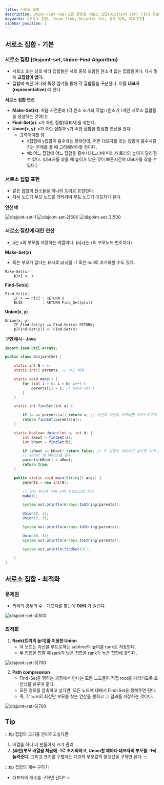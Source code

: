 ```yaml
---
title: 서로소 집합
description: Union-Find 자료구조를 활용한 서로소 집합(Disjoint Set) 구현과 경로 압축, 랭크 최적화 기법을 다룹니다
keywords: [서로소 집합, Union-Find, Disjoint Set, 경로 압축, 자료구조]
sidebar_position: 1
---
```


## 서로소 집합 - 기본

### 서로소 집합 (Disjoint-set, Union-Find Algorithm)

- 서로소 또는 상호 배타 집합들은 서로 중복 포함된 원소가 없는 집합들이다. 다시 말해 **교집합이 없다.**
- 집합에 속한 하나의 특정 멤버를 통해 각 집합들을 구분한다. 이를 **대표자(representative)** 라 한다.

**서로소 집합 연산**

- **Make-Set(x)**: 처음 사전준비 (각 원소 초기화 작업) (원소가 1개인 서로소 집합들을 생성하는 것이다)
- **Find-Set(x)**: x가 속한 집합(대표자)을 찾는다.
- **Union(x, y)**: x가 속한 집합과 y가 속한 집합을 합집합 연산을 한다.
  - 고려해야할 점
    - x집합에 y집합이 흡수되는 형태인데, 어떤 대표자를 갖는 집합에 흡수시킬지는 문제를 풀 때 고려해봐야할 점이다.
    - 예: 어느 집합에 어느 집합을 흡수시키느냐에 따라서 트리의 높이가 달라질 수 있다. (대표자를 찾을 때 높이가 낮은 것이 빠른시간에 대표자를 찾을 수 있다.)

### 서로소 집합 표현

- 같은 집합의 원소들을 하나의 트리로 표현한다.
- 자식 노드가 부모 노드를 가리키며 루트 노드가 대표자가 된다.

**연산 예**

![disjoint-set-1](./assets/disjoint-set-1.png)
![disjoint-set-2|500](./assets/disjoint-set-2.png)
![disjoint-set-3|500](./assets/disjoint-set-3.png)

### 서로소 집합에 대한 연산

- p는 x의 부모를 저장하는 배열이다. (p\[x]는 x의 부모노드 번호이다)

**Make-Set(x)**

- 혹은 부모가 없다는 표시로 p\[x]를 -1 혹은 null로 초기화할 수도 있다.

```plain
Make-Set(x)
	p[x] <- x
```

**Find-Set(x)**

```plain
Find-Set(x)
	IF x == P[x] : RETURN x
	ELSE         : RETURN Find_Set(p[x])
```

**Union(x, y)**

```plain
Union(x, y)
	IF Find-Set(y) == Find-Set(x) RETURN;
	p[Find-Set(y)] <- Find-Set(x)
```

**구현 예시 - Java**

```java
import java.util.Arrays;

public class DisjointSet {

    static int N = 5;
    static int[] parents; // 부모 배열

    static void make() {
        for (int i = 0; i < N; i++) {
            parents[i] = i; // make-set i
        }
    }

    static int findSet(int a) {

        if (a == parents[a]) return a; // 자신이 자신의 부모라면 루트노드이고 집합의 대표자가 됨
        return findSet(parents[a]);
    }

    static boolean Union(int a, int b) {
        int aRoot = findSet(a);
        int bRoot = findSet(b);

        if (aRoot == bRoot) return false; // 두 집합의 대표자가 같으면 이미 같은 집합이므로 합집합 연산 불가
        // aRoot 에 bRoot를 흡수
        parents[bRoot] = aRoot;
        return true;
    }

    public static void main(String[] args) {
        parents = new int[N];

        // 모든 원소에 대해 단위 서로소집합 생성
        make();

        System.out.println(Arrays.toString(parents));

        Union(0, 1);
        Union(2, 3);

        System.out.println(Arrays.toString(parents));

        Union(0, 3);
        System.out.println(Arrays.toString(parents));

        System.out.println(findSet(3));

    }
}

```

## 서로소 집합 - 최적화

### 문제점

- 최악의 경우의 수 - 대표자를 찾는데 **O(H)** 가 걸린다.

![disjoint-set-4|500](./assets/disjoint-set-4.png)

### 최적화

1. **Rank(트리의 높이)를 이용한 Union**
   - 각 노드는 자신을 루트로하는 subtree의 높이를 rank로 저장한다.
   - 두 집합을 합칠 때 rank가 낮은 집합을 rank가 높은 집합에 붙인다.

![disjoint-set-5|700](./assets/disjoint-set-5.png)

2. **Path compression**
   - Find-Set을 행하는 과정에서 만나는 모든 노드들이 직접 root를 가리키도록 포인터를 바꾸어 준다.
   - 모든 경로를 압축하고 싶다면, 모든 노드에 대해서 Find-Set을 행해주면 된다.
   - 즉, 각 노드의 최상단 부모를 찾는 연산을 행하고 그 결과를 저장하는 것이다.

![disjoint-set-6|700](./assets/disjoint-set-6.png)

## Tip

:::tip
집합의 크기를 관리하고싶다면

1. 배열을 하나 더 만들어서 크기 관리
2. **(추천)부모 배열을 처음에 -1로 초기화하고, Union할 때마다 대표자의 부모를 -1씩 늘려준다.** 그리고 크기를 구할때는 대표의 부모값의 절댓값을 구하면 된다.
   :::

:::tip
집합의 개수 구하기

- 대표자의 개수를 구하면 된다!!
  :::
